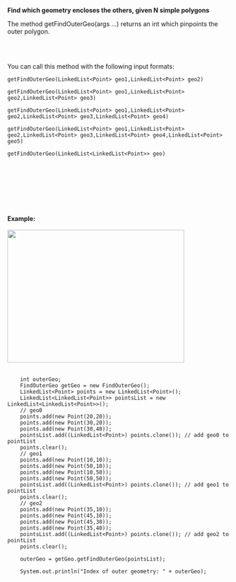 <b>Find which geometry encloses the others, given N simple polygons</b>


The method getFindOuterGeo(args ...) returns an int which pinpoints the outer polygon.
 
<br></br>
  
  
You can call this method with the following input formats:

    getFindOuterGeo(LinkedList<Point> geo1,LinkedList<Point> geo2)
       
    getFindOuterGeo(LinkedList<Point> geo1,LinkedList<Point> geo2,LinkedList<Point> geo3)
       
    getFindOuterGeo(LinkedList<Point> geo1,LinkedList<Point> geo2,LinkedList<Point> geo3,LinkedList<Point> geo4)
       
    getFindOuterGeo(LinkedList<Point> geo1,LinkedList<Point> geo2,LinkedList<Point> geo3,LinkedList<Point> geo4,LinkedList<Point> geo5)
       
    getFindOuterGeo(LinkedList<LinkedList<Point>> geo)

<br></br>
 -------------------------------------------------------------------------------------------------------------------------
 <br></br>
 <b> Example: </b>
<br></br>
<img width="400" height="300" src="https://36.media.tumblr.com/1641b4291ef5592143d5623f08e8f0d0/tumblr_o209j1Ez3e1s1v7hso1_1280.png"></img>
<br></br>

 
        int outerGeo;
		FindOuterGeo getGeo = new FindOuterGeo();
		LinkedList<Point> points = new LinkedList<Point>();
		LinkedList<LinkedList<Point>> pointsList = new LinkedList<LinkedList<Point>>();
        // geo0
		points.add(new Point(20,20));
		points.add(new Point(30,20));
		points.add(new Point(30,40));
		pointsList.add((LinkedList<Point>) points.clone()); // add geo0 to pointList
		points.clear();
		// geo1		
		points.add(new Point(10,10));
		points.add(new Point(50,10));
		points.add(new Point(10,50));
		points.add(new Point(50,50));
		pointsList.add((LinkedList<Point>) points.clone()); // add geo1 to pointList
		points.clear();
		// geo2		
		points.add(new Point(35,10));
		points.add(new Point(45,10));
		points.add(new Point(45,30));
		points.add(new Point(35,40));
		pointsList.add((LinkedList<Point>) points.clone()); // add geo2 to pointList
		points.clear();
		
		outerGeo = getGeo.getFindOuterGeo(pointsList);
		
        System.out.println("Index of outer geometry: " + outerGeo);
